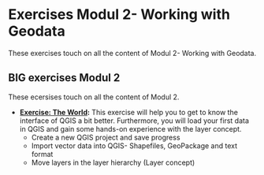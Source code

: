 # Exercises Modul 2- Working with Geodata

These exercises touch on all the content of Modul 2- Working with Geodata.

## BIG exercises Modul 2

These ecersises touch on all the content of Modul 2. 


* __[Exercise: The World](/content/Modul_2/en_qgis_modul_2_ex_1.md):__ This exercise will help you to get to know the interface of QGIS a bit better. Furthermore, you will load your first data in QGIS and gain some hands-on experience with the layer concept.
    * Create a new QGIS project and save progress
    * Import vector data into QGIS- Shapefiles, GeoPackage and text format
    * Move layers in the layer hierarchy (Layer concept)


